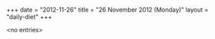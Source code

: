 +++
date = "2012-11-26"
title = "26 November 2012 (Monday)"
layout = "daily-diet"
+++


\<no entries\>

